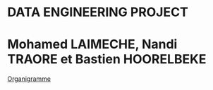 # DATA ENGINEERING PROJECT 
# Mohamed LAIMECHE, Nandi TRAORE et Bastien HOORELBEKE

[Organigramme](./Organigrammes.png)
